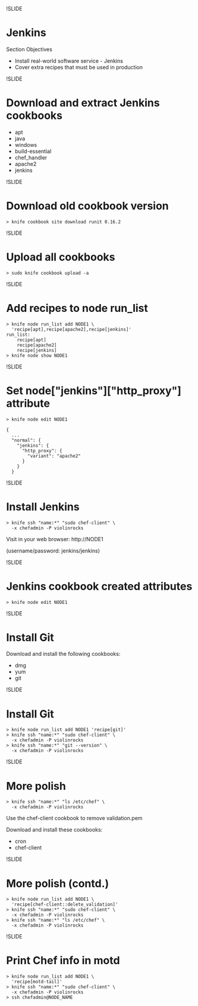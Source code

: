!SLIDE
# Jenkins

Section Objectives

* Install real-world software service - Jenkins 
* Cover extra recipes that must be used in production

!SLIDE
# Download and extract Jenkins cookbooks

* apt
* java
* windows
* build-essential
* chef_handler
* apache2
* jenkins

!SLIDE
# Download old cookbook version

    > knife cookbook site download runit 0.16.2

!SLIDE
# Upload all cookbooks

    > sudo knife cookbook upload -a

!SLIDE
# Add recipes to node run_list

    > knife node run_list add NODE1 \
      'recipe[apt],recipe[apache2],recipe[jenkins]'
    run_list:
        recipe[apt]
        recipe[apache2]
        recipe[jenkins]
    > knife node show NODE1

!SLIDE
# Set node["jenkins"]["http_proxy"] attribute

    > knife node edit NODE1

    {
      ...
      "normal": {
        "jenkins": {
          "http_proxy": {
            "variant": "apache2"
          }
        }
      }


!SLIDE
# Install Jenkins

    > knife ssh "name:*" "sudo chef-client" \
      -x chefadmin -P violinrocks

Visit in your web browser:
http://NODE1

(username/password: jenkins/jenkins)

!SLIDE
# Jenkins cookbook created attributes

    > knife node edit NODE1

!SLIDE
# Install Git

Download and install the following cookbooks:

* dmg
* yum
* git

!SLIDE
# Install Git

    > knife node run_list add NODE1 'recipe[git]'
    > knife ssh "name:*" "sudo chef-client" \
      -x chefadmin -P violinrocks
    > knife ssh "name:*" "git --version" \
      -x chefadmin -P violinrocks

!SLIDE
# More polish

    > knife ssh "name:*" "ls /etc/chef" \
      -x chefadmin -P violinrocks

Use the chef-client cookbook to remove validation.pem

Download and install these cookbooks:

* cron
* chef-client

!SLIDE
# More polish (contd.)

    > knife node run_list add NODE1 \
      'recipe[chef-client::delete_validation]'
    > knife ssh "name:*" "sudo chef-client" \
      -x chefadmin -P violinrocks
    > knife ssh "name:*" "ls /etc/chef" \
      -x chefadmin -P violinrocks

!SLIDE
# Print Chef info in motd

    > knife node run_list add NODE1 \
      'recipe[motd-tail]'
    > knife ssh "name:*" "sudo chef-client" \
      -x chefadmin -P violinrocks
    > ssh chefadmin@NODE_NAME
